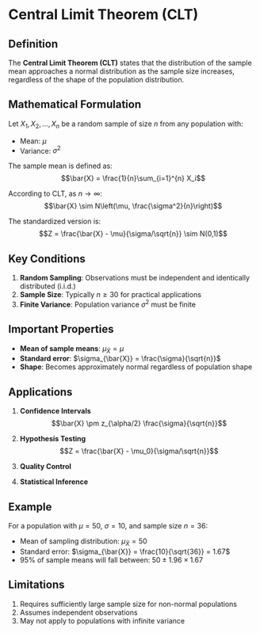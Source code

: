 # Central Limit Theorem (CLT)

## Definition

The **Central Limit Theorem (CLT)** states that the distribution of the sample mean approaches a normal distribution as the sample size increases, regardless of the shape of the population distribution.

## Mathematical Formulation

Let $X_1, X_2, ..., X_n$ be a random sample of size $n$ from any population with:
- Mean: $\mu$
- Variance: $\sigma^2$

The sample mean is defined as:
$$\bar{X} = \frac{1}{n}\sum_{i=1}^{n} X_i$$

According to CLT, as $n \to \infty$:
$$\bar{X} \sim N\left(\mu, \frac{\sigma^2}{n}\right)$$

The standardized version is:
$$Z = \frac{\bar{X} - \mu}{\sigma/\sqrt{n}} \sim N(0,1)$$

## Key Conditions

1. **Random Sampling**: Observations must be independent and identically distributed (i.i.d.)
2. **Sample Size**: Typically $n \geq 30$ for practical applications
3. **Finite Variance**: Population variance $\sigma^2$ must be finite

## Important Properties

- **Mean of sample means**: $\mu_{\bar{X}} = \mu$
- **Standard error**: $\sigma_{\bar{X}} = \frac{\sigma}{\sqrt{n}}$
- **Shape**: Becomes approximately normal regardless of population shape

## Applications

1. **Confidence Intervals**
   $$\bar{X} \pm z_{\alpha/2} \frac{\sigma}{\sqrt{n}}$$

2. **Hypothesis Testing**
   $$Z = \frac{\bar{X} - \mu_0}{\sigma/\sqrt{n}}$$

3. **Quality Control**
4. **Statistical Inference**

## Example

For a population with $\mu = 50$, $\sigma = 10$, and sample size $n = 36$:
- Mean of sampling distribution: $\mu_{\bar{X}} = 50$
- Standard error: $\sigma_{\bar{X}} = \frac{10}{\sqrt{36}} = 1.67$
- 95% of sample means will fall between: $50 \pm 1.96 \times 1.67$

## Limitations

1. Requires sufficiently large sample size for non-normal populations
2. Assumes independent observations
3. May not apply to populations with infinite variance